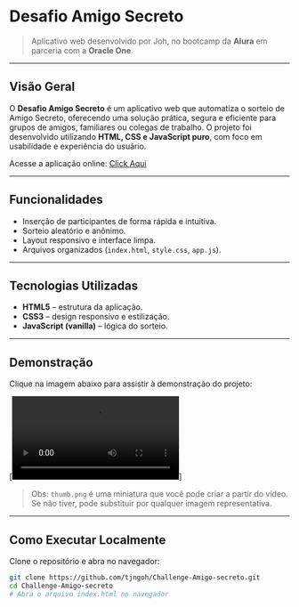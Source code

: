 # Desafio Amigo Secreto

> Aplicativo web desenvolvido por Joh, no bootcamp da **Alura** em parceria com a **Oracle One**.

---

## Visão Geral
O **Desafio Amigo Secreto** é um aplicativo web que automatiza o sorteio de Amigo Secreto, oferecendo uma solução prática, segura e eficiente para grupos de amigos, familiares ou colegas de trabalho. O projeto foi desenvolvido utilizando **HTML, CSS e JavaScript puro**, com foco em usabilidade e experiência do usuário.

Acesse a aplicação online: [Click Aqui](https://tjngoh.github.io/Challenge-Amigo-secreto/)

---

## Funcionalidades
- Inserção de participantes de forma rápida e intuitiva.
- Sorteio aleatório e anônimo.
- Layout responsivo e interface limpa.
- Arquivos organizados (`index.html`, `style.css`, `app.js`).

---

## Tecnologias Utilizadas
- **HTML5** – estrutura da aplicação.
- **CSS3** – design responsivo e estilização.
- **JavaScript (vanilla)** – lógica do sorteio.

---

## Demonstração

Clique na imagem abaixo para assistir à demonstração do projeto:

[![Demonstração do Projeto](vdprojeto.mp4)]

> Obs: `thumb.png` é uma miniatura que você pode criar a partir do vídeo. Se não tiver, pode substituir por qualquer imagem representativa.


---

## Como Executar Localmente
Clone o repositório e abra no navegador:

```bash
git clone https://github.com/tjngoh/Challenge-Amigo-secreto.git
cd Challenge-Amigo-secreto
# Abra o arquivo index.html no navegador
